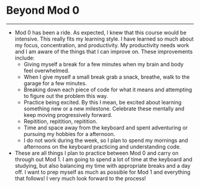 # Beyond Mod 0
---
- Mod 0 has been a ride. As expected, I knew that this course would be intensive. This really fits my learning style. I have learned so much about my focus, concentration, and productivity. My productivity needs work and I am aware of the things that I can improve on. These improvements include:
  - Giving myself a break for a few minutes when my brain and body feel overwhelmed. 
  - When I give myself a small break grab a snack, breathe, walk to the garage for a few minutes. 
  - Breaking down each piece of code for what it means and attempting to figure out the problem this way.
  - Practice being excited. By this I mean, be excited about learning something new or a new milestone. Celebrate these mentally and keep moving progressively forward.
  - Repitition, repitition, repitition.
  - Time and space away from the keyboard and spent adventuring or pursuing my hobbies for a afternoon.
  - I do not work during the week, so I plan to spend my mornings and afternoons on the keyboard practicing and understanding code.
- These are all things I plan to practice between Mod 0 and carry on through out Mod 1. I am going to spend a lot of time at the keyboard and studying, but also balancing my time with appropriate breaks and a day off. I want to prep myself as much as possible for Mod 1 and everything that follows! I very much look forward to the process!